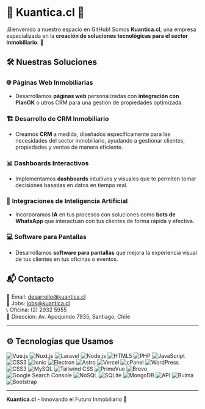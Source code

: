 # 🏢 Kuantica.cl 🏢

¡Bienvenido a nuestro espacio en GitHub! Somos **Kuantica.cl**, una empresa especializada en la **creación de soluciones tecnológicas para el sector inmobiliario**. 🚀


## 🛠️ **Nuestras Soluciones**

### 🌐 **Páginas Web Inmobiliarias**
- Desarrollamos **páginas web** personalizadas con **integración con PlanOK** o utros CRM para una gestión de propiedades optimizada.

### 🏗️ **Desarrollo de CRM Inmobiliario**
- Creamos **CRM** a medida, diseñados específicamente para las necesidades del sector inmobiliario, ayudando a gestionar clientes, propiedades y ventas de manera eficiente.

### 📊 **Dashboards Interactivos**
- Implementamos **dashboards** intuitivos y visuales que te permiten tomar decisiones basadas en datos en tiempo real.

### 🤖 **Integraciones de Inteligencia Artificial**
- Incorporamos **IA** en tus procesos con soluciones como **bots de WhatsApp** que interactúan con tus clientes de forma rápida y efectiva.

### 💻 **Software para Pantallas**
- Desarrollamos **software para pantallas** que mejora la experiencia visual de tus clientes en tus oficinas o eventos.


## 📬 **Contacto**

📧 Email: desarrollo@kuantica.cl  
📧 Jobs: jobs@kuantica.cl   
📞 Oficina: (2) 2932 5955  
🏢 Dirección: Av. Apoquindo 7935, Santiago, Chile

---

## ⚙️ **Tecnologías que Usamos**

![Vue.js](https://img.shields.io/badge/Vue.js-4FC08D?style=for-the-badge&logo=vue.js&logoColor=white)
![Nuxt.js](https://img.shields.io/badge/Nuxt.js-00C58E?style=for-the-badge&logo=nuxtdotjs&logoColor=white)
![Laravel](https://img.shields.io/badge/Laravel-FF2D20?style=for-the-badge&logo=laravel&logoColor=white)
![Node.js](https://img.shields.io/badge/Node.js-339933?style=for-the-badge&logo=nodedotjs&logoColor=white)
![HTML5](https://img.shields.io/badge/HTML5-E34F26?style=for-the-badge&logo=html5&logoColor=white)
![PHP](https://img.shields.io/badge/PHP-777BB4?style=for-the-badge&logo=php&logoColor=white)
![JavaScript](https://img.shields.io/badge/JavaScript-F7DF1E?style=for-the-badge&logo=javascript&logoColor=black)
![CSS3](https://img.shields.io/badge/CSS3-1572B6?style=for-the-badge&logo=css3&logoColor=white)
![Ionic](https://img.shields.io/badge/Ionic-3880FF?style=for-the-badge&logo=ionic&logoColor=white)
![Electron](https://img.shields.io/badge/Electron-47848F?style=for-the-badge&logo=electron&logoColor=white)
![Astro](https://img.shields.io/badge/Astro-FF5D01?style=for-the-badge&logo=astro&logoColor=white)
![Vercel](https://img.shields.io/badge/Vercel-000000?style=for-the-badge&logo=vercel&logoColor=white)
![cPanel](https://img.shields.io/badge/cPanel-FF6C2C?style=for-the-badge&logo=cpanel&logoColor=white)
![WordPress](https://img.shields.io/badge/WordPress-21759B?style=for-the-badge&logo=wordpress&logoColor=white)
![CSS3](https://img.shields.io/badge/CSS3-1572B6?style=for-the-badge&logo=css3&logoColor=white)
![MySQL](https://img.shields.io/badge/MySQL-4479A1?style=for-the-badge&logo=mysql&logoColor=white)
![Tailwind CSS](https://img.shields.io/badge/Tailwind_CSS-38B2AC?style=for-the-badge&logo=tailwind-css&logoColor=white)
![PrimeVue](https://img.shields.io/badge/PrimeVue-42A5F5?style=for-the-badge&logo=primevue&logoColor=white)
![Brevo](https://img.shields.io/badge/Brevo-FF6C2C?style=for-the-badge&logo=brevo&logoColor=white)
![Google Search Console](https://img.shields.io/badge/Google_Search_Console-4285F4?style=for-the-badge&logo=google&logoColor=white)
![NoSQL](https://img.shields.io/badge/NoSQL-00C7B7?style=for-the-badge&logo=nosql&logoColor=white)
![SQLite](https://img.shields.io/badge/SQLite-003B57?style=for-the-badge&logo=sqlite&logoColor=white)
![MongoDB](https://img.shields.io/badge/MongoDB-47A248?style=for-the-badge&logo=mongodb&logoColor=white)
![API](https://img.shields.io/badge/API-009688?style=for-the-badge&logo=api&logoColor=white)
![Bulma](https://img.shields.io/badge/Bulma-00D1B2?style=for-the-badge&logo=bulma&logoColor=white)
![Bootstrap](https://img.shields.io/badge/Bootstrap-563D7C?style=for-the-badge&logo=bootstrap&logoColor=white)


---

**Kuantica.cl** - Innovando el Futuro Inmobiliario 🚀
